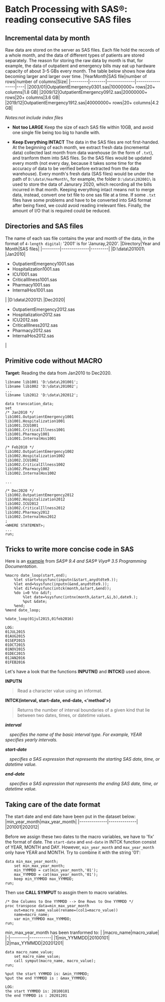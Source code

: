 #  Batch Processing with SAS®: reading consecutive SAS files

## Incremental data by month
Raw data are stored on the server as SAS files. Each file hold the records of a whole month, and the data of different types of patients are stored separately. The reason for storing the raw data by month is that, for example, the data of outpatient and emergency bills may eat up hardware capacity of about 3-5 GBs every month. The table below shows how data becoming larger and larger over time.
|YearMonth|SAS file|number of rows|number of columns|Size|
|---------|--------|--------------|-----------------|----|
|2003/01|OutpatientEmergency0301.sas|10000000+ rows|20+ columns|1.8 GB|
|2009/12|OutpatientEmergency0912.sas|20000000+ rows|20+ columns|3.6 GB|
|2019/12|OutpatientEmergency1912.sas|40000000+ rows|20+ columns|4.2 GB|

*Notes:not include index files*

+ **Not too LARGE** Keep the size of each SAS file within 10GB, and avoid one single file being too big to handle with.

+ **Keep Everything INTACT** The data in the SAS files are not first-handed. At the beginning of each month, we extract fresh data (incremental data) collected last month from data warehouse (in the form of `.txt`), and tranform them into SAS files. So the SAS files would be updated every month (not every day, because it takes some time for the accuracy of data to be verified before extracted from the data warehouse). Every month's fresh data (SAS files) would be under the path of `D:\data\YearMonth\`, for example, the folder `D:\data\202001\` is used to store the data of Janurary 2020, which recording all the bills incurred in that month. Keeping everything intact means not to merge data, instead, convert one txt file to one sas file at a time. If some `.txt` files have some problems and have to be converted into SAS format after being fixed, we could avoid reading irrelevant files. Finally, the amount of I/O that is required could be reduced.
## Directories and SAS files
The name of each sas file contains the year and month of the data, in the format of `4-length digital`: '2001' is for 'Januray,2020'.
|Directory|Year and Month|SAS files|
|---------|--------------|---------|
|D:\data\201001\\ |Jan2010|<ul><li>OutpatientEmergency1001.sas</li><li>Hospitalization1001.sas</li><li>ICU1001.sas</li><li>CriticalIllness1001.sas</li><li>Pharmacy1001.sas</li><li>InternalHos1001.sas</li></ul>|
|D:\data\202012\\ |Dec2020|<ul><li>OutpatientEmergency2012.sas</li><li>Hospitalization2012.sas</li><li>ICU2012.sas</li><li>CriticalIllness2012.sas</li><li>Pharmacy2012.sas</li><li>InternalHos2012.sas</li></ul>|

## Primitive code without MACRO
**Target:** Reading the data from Jan2010 to Dec2020.
```sas
libname lib1001 'D:\data\201001';
libname lib1002 'D:\data\201002';
...
libname lib2012 'D:\data\202012';

data transcation_data;
set
/* Jan2010 */
lib1001.OutpatientEmergency1001
lib1001.Hospitalization1001
lib1001.ICU1001
lib1001.CriticalIllness1001
lib1001.Pharmacy1001
lib1001.InternalHos1001

/* Feb2010 */
lib1002.OutpatientEmergency1002
lib1002.Hospitalization1002
lib1002.ICU1002
lib1002.CriticalIllness1002
lib1002.Pharmacy1002
lib1002.InternalHos1002

...

/* Dec2020 */
lib1002.OutpatientEmergency2012
lib1002.Hospitalization2012
lib1002.ICU2012
lib1002.CriticalIllness2012
lib1002.Pharmacy2012
lib1002.InternalHos2012
;
<WHERE STATEMENT>;
...
run;
```

## Tricks to write more concise code in SAS
Here is an [example](https://documentation.sas.com/?cdcId=pgmsascdc&cdcVersion=9.4_3.5&docsetId=mcrolref&docsetTarget=n01vuhy8h909xgn16p0x6rddpoj9.htm&locale=en) from *SAS® 9.4 and SAS® Viya® 3.5 Programming Documentation*. 

```sas
%macro date_loop(start,end);
    %let start=%sysfunc(inputn(&start,anydtdte9.));
    %let end=%sysfunc(inputn(&end,anydtdte9.));
    %let dif=%sysfunc(intck(month,&start,&end));
    %do i=0 %to &dif;
        %let date=%sysfunc(intnx(month,&start,&i,b),date9.);
        %put &date;
    %end;
%mend date_loop;

%date_loop(01jul2015,01feb2016)
```

    LOG:
    01JUL2015
    01AUG2015
    01SEP2015
    01OCT2015
    01NOV2015
    01DEC2015
    01JAN2016
    01FEB2016

Let's have a look that the functions **INPUTN()** and **INTCK()** used above.

**INPUTN**
> Read a character value using an informat.

**INTCK(interval, start-date, end-date, <'method'>)**
> Returns the number of interval boundaries of a given kind that lie between two dates, times, or datetime values.

***interval***

&ensp;&ensp;*specifies the name of the basic interval type. For example, YEAR specifies yearly intervals.*

***start-date***

&ensp;&ensp;*specifies a SAS expression that represents the starting SAS date, time, or datetime value.*

***end-date***

&ensp;&ensp;*specifies a SAS expression that represents the ending SAS date, time, or datetime value.*

## Taking care of the date format
The start date and end date have been put in the dataset below: 
|min_year_month|max_year_month|
|--------------|--------------|
|201001|202012|

Before we assign these two dates to the macro variables, we have to 'fix' the format of date. The `start-date` and `end-date` in INTCK function consist of YEAR, MONTH and DAY. However, `min_year_month` and `max_year_month` only have YEAR and MONTH. Try to combine it with the string '01':
```sas
data min_max_year_month; 
    set min_max_year_month; 
    min_YYMMDD = cat(min_year_month,'01'); 
    max_YYMMDD = cat(max_year_month,'01'); 
    keep min_YYMMDD max_YYMMDD; 
run;
```

Then use **CALL SYMPUT** to assgin them to macro variables.
```sas
/* One Columns to One YYMMDD --> One Rows to One YYMMDD */
proc transpose data=min_max_year_month
    out=macro_name_value(rename=(col1=macro_value))
    name=macro_name;
    var min_YYMMDD max_YYMMDD;
run;
```
min_max_year_month has been tranformed to:
| |macro_name|macro_value|
|-|---------|-----------|
|1|min_YYMMDD|20100101|
|2|max_YYMMDD|20201201|

```sas
data macro_name_value;
    set macro_name_value;
    call symput(macro_name, macro_value);
run;

%put the start YYMMDD is: &min_YYMMDD;
%put the end YYMMDD is : &max_YYMMDD;
```

    LOG:
    the start YYMMDD is: 20100101
    the end YYMMDD is : 20201201










